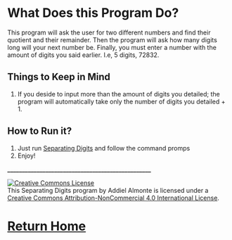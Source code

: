 # What Does this Program Do?

This program will ask the user for two different numbers and find their quotient and their remainder. Then the program will ask how many digits long will your next number be. Finally, you must enter a number with the amount of digits you said earlier. I.e, 5 digits, 72832. 

## Things to Keep in Mind
1. If you deside to input more than the amount of digits you detailed; the program will automatically take only the number of digits you detailed + 1. 

## How to Run it?
1. Just run [Separating Digits](http://cpp.sh/2azkm) and follow the command promps
2. Enjoy!

**_________________________________________________**



<a rel="license" href="http://creativecommons.org/licenses/by-nc/4.0/"><img alt="Creative Commons License" style="border-width:0" src="https://i.creativecommons.org/l/by-nc/4.0/88x31.png" /></a><br />This Separating Digits program by Addiel Almonte is licensed under a <a rel="license" href="http://creativecommons.org/licenses/by-nc/4.0/">Creative Commons Attribution-NonCommercial 4.0 International License</a>.





# [Return Home](https://speedmirage.github.io)
